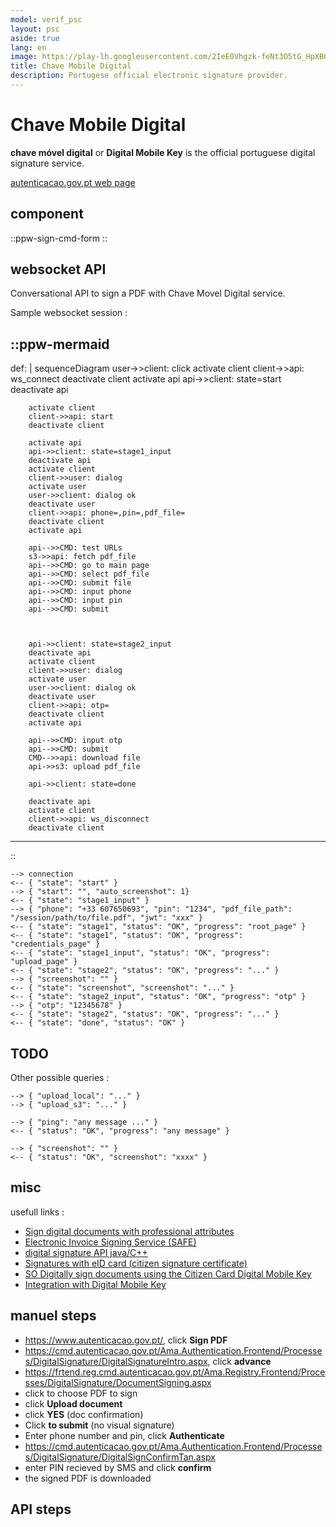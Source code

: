 ```yaml
---
model: verif_psc
layout: psc
aside: true
lang: en
image: https://play-lh.googleusercontent.com/2IeE0Vhgzk-feNt3O5tG_HpXBQ7liTwqdvuKGGeQ87gPN4OUNm2MThYsHXdftjsR64s
title: Chave Mobile Digital
description: Portugese official electronic signature provider.
---
```


# Chave Mobile Digital


**chave móvel digital** or **Digital Mobile Key** is the official portuguese digital signature service.

[autenticacao.gov.pt web page](https://www.autenticacao.gov.pt/)

## component

::ppw-sign-cmd-form
::

## websocket API

Conversational API to sign a PDF with Chave Movel Digital service.

Sample websocket session :

::ppw-mermaid
---
def: |
    sequenceDiagram
        user->>client: click
        activate client
        client->>api: ws_connect
        deactivate client
        activate api
        api->>client: state=start
        deactivate api

        activate client
        client->>api: start
        deactivate client

        activate api
        api->>client: state=stage1_input
        deactivate api
        activate client
        client->>user: dialog
        activate user
        user->>client: dialog ok
        deactivate user
        client->>api: phone=,pin=,pdf_file=
        deactivate client
        activate api

        api-->>CMD: test URLs
        s3->>api: fetch pdf_file
        api-->>CMD: go to main page
        api-->>CMD: select pdf_file
        api-->>CMD: submit file
        api-->>CMD: input phone
        api-->>CMD: input pin
        api-->>CMD: submit



        api->>client: state=stage2_input
        deactivate api
        activate client
        client->>user: dialog
        activate user
        user->>client: dialog ok
        deactivate user
        client->>api: otp=
        deactivate client
        activate api

        api-->>CMD: input otp
        api-->>CMD: submit
        CMD-->>api: download file
        api->>s3: upload pdf_file

        api->>client: state=done

        deactivate api
        activate client
        client->>api: ws_disconnect
        deactivate client

---
::


```
--> connection
<-- { "state": "start" }
--> { "start": "", "auto_screenshot": 1}
<-- { "state": "stage1_input" }
--> { "phone": "+33 607650693", "pin": "1234", "pdf_file_path": "/session/path/to/file.pdf", "jwt": "xxx" }
<-- { "state": "stage1", "status": "OK", "progress": "root_page" }
<-- { "state": "stage1", "status": "OK", "progress": "credentials_page" }
<-- { "state": "stage1_input", "status": "OK", "progress": "upload_page" }
<-- { "state": "stage2", "status": "OK", "progress": "..." }
--> { "screenshot": "" }
<-- { "state": "screenshot", "screenshot": "..." }
<-- { "state": "stage2_input", "status": "OK", "progress": "otp" }
--> { "otp": "12345678" }
<-- { "state": "stage2", "status": "OK", "progress": "..." }
<-- { "state": "done", "status": "OK" }
```


## TODO
Other possible queries :

```
--> { "upload_local": "..." }
--> { "upload_s3": "..." }

--> { "ping": "any message ..." }
<-- { "status": "OK", "progress": "any message" }

--> { "screenshot": "" }
<-- { "status": "OK", "screenshot": "xxxx" }
```

## misc



usefull links :

* [Sign digital documents with professional attributes](https://www.autenticacao.gov.pt/web/guest/atributos-profissionais/assinatura-digital)
* [Electronic Invoice Signing Service (SAFE)](https://www.autenticacao.gov.pt/web/guest/servico-de-assinatura-de-faturas-eletronicas-safe)
* [digital signature API java/C++](https://amagovpt.github.io/docs.autenticacao.gov/manual_sdk.html#assinatura-digital)
* [Signatures with eID card (citizen signature certificate)](https://amagovpt.github.io/docs.autenticacao.gov/sdk/java/)
* [SO Digitally sign documents using the Citizen Card Digital Mobile Key](https://pt.stackoverflow.com/questions/297977/assinar-digitalmente-documentos-usando-a-chave-m%C3%B3vel-digital-do-cart%C3%A3o-de-cidad%C3%A3)
* [Integration with Digital Mobile Key](https://www.reddit.com/r/devpt/comments/l5gbxg/integra%C3%A7%C3%A3o_com_chave_m%C3%B3vel_digital/)


## manuel steps

* https://www.autenticacao.gov.pt/, click **Sign PDF**
* https://cmd.autenticacao.gov.pt/Ama.Authentication.Frontend/Processes/DigitalSignature/DigitalSignatureIntro.aspx, click **advance**
* https://frtend.reg.cmd.autenticacao.gov.pt/Ama.Registry.Frontend/Processes/DigitalSignature/DocumentSigning.aspx
* click to choose PDF to sign
* click **Upload document**
* click **YES** (doc confirmation)
* Click **to submit** (no visual signature)
* Enter phone number and pin, click **Authenticate**
* https://cmd.autenticacao.gov.pt/Ama.Authentication.Frontend/Processes/DigitalSignature/DigitalSignConfirmTan.aspx
* enter PIN recieved by SMS and click **confirm**
* the signed PDF is downloaded



## API steps

